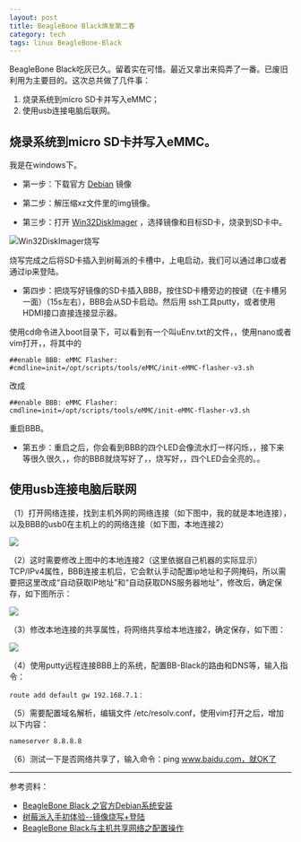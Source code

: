 ```yaml
---
layout: post
title: BeagleBone Black焕发第二春
category: tech
tags: linux BeagleBone-Black
---
```


BeagleBone Black吃灰已久。留着实在可惜。最近又拿出来捣弄了一番。已废旧利用为主要目的。这次总共做了几件事：
1. 烧录系统到micro SD卡并写入eMMC；
1. 使用usb连接电脑后联网。

## 烧录系统到micro SD卡并写入eMMC。

我是在windows下。

* 第一步：下载官方 [Debian](http://beagleboard.org/latest-images) 镜像

* 第二步：解压缩xz文件里的img镜像。

* 第三步：打开 [Win32DiskImager](http://sourceforge.net/projects/win32diskimager/) ，选择镜像和目标SD卡，烧录到SD卡中。


 ![Win32DiskImager烧写](https://cdn.kelu.org/blog/2016/02/blog_2016-02-28-raspi-01-2.png)


烧写完成之后将SD卡插入到树莓派的卡槽中，上电启动，我们可以通过串口或者通过ip来登陆。

* 第四步：把烧写好镜像的SD卡插入BBB，按住SD卡槽旁边的按键（在卡槽另一面）（15s左右），BBB会从SD卡启动。然后用 ssh工具putty，或者使用HDMI接口直接连接显示器。

使用cd命令进入boot目录下，可以看到有一个叫uEnv.txt的文件，，使用nano或者vim打开，，将其中的

	##enable BBB: eMMC Flasher:
	#cmdline=init=/opt/scripts/tools/eMMC/init-eMMC-flasher-v3.sh

改成

	##enable BBB: eMMC Flasher:
	cmdline=init=/opt/scripts/tools/eMMC/init-eMMC-flasher-v3.sh

重启BBB。

* 第五步：重启之后，你会看到BBB的四个LED会像流水灯一样闪烁，，接下来等很久很久，，你的BBB就烧写好了，，烧写好，，四个LED会全亮的。。


##  使用usb连接电脑后联网

（1）打开网络连接，找到主机外网的网络连接（如下图中，我的就是本地连接），以及BBB的usb0在主机上的的网络连接（如下图，本地连接2）

![](https://cdn.kelu.org/blog/2016/02/blog_2016-02-28-164943555.png)

（2）这时需要修改上图中的本地连接2（这里依据自己机器的实际显示）TCP/IPv4属性，BBB连接主机后，它会默认手动配置ip地址和子网掩码，所以需要把这里改成“自动获取IP地址”和“自动获取DNS服务器地址”，修改后，确定保存，如下图所示：

![](https://cdn.kelu.org/blog/2016/02/blog_2016-02-28-165546942.png)

（3）修改本地连接的共享属性，将网络共享给本地连接2，确定保存，如下图：

![](https://cdn.kelu.org/blog/2016/02/blog_2016-02-28-171607394.png)

（4）使用putty远程连接BBB上的系统，配置BB-Black的路由和DNS等，输入指令：

	route add default gw 192.168.7.1：


（5）需要配置域名解析，编辑文件  /etc/resolv.conf，使用vim打开之后，增加以下内容：

	nameserver 8.8.8.8


（6）测试一下是否网络共享了，输入命令：ping www.baidu.com，就OK了


---

参考资料：

* [BeagleBone Black 之官方Debian系统安装](http://www.lxway.com/40189691.htm)
* [树莓派入手初体验--镜像烧写+登陆](http://jeremybai.github.io/blog/2014/11/01/raspi-01/)
* [BeagleBone Black与主机共享网络之配置操作](http://blog.csdn.net/u012019376/article/details/42267655)